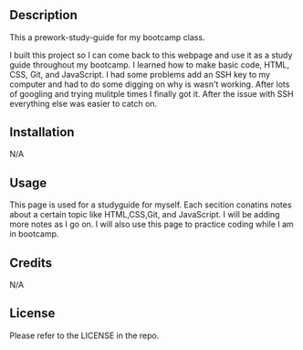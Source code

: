 # <Prework-Study-Guide>

## Description

This a prework-study-guide for my bootcamp class. 

I built this project so I can come back to this webpage and use it as a study guide throughout my bootcamp.
I learned how to make basic code, HTML, CSS, Git, and JavaScript. 
I had some problems add an SSH key to my computer and had to do some digging on why is wasn't working. After lots of googling and trying mulitple times I finally got it. 
After the issue with SSH everything else was easier to catch on. 


## Installation

N/A

## Usage

This page is used for a studyguide for myself.
Each secition conatins notes about a certain topic like HTML,CSS,Git, and JavaScript. 
I will be adding more notes as I go on.
I will also use this page to practice coding while I am in bootcamp. 

## Credits

N/A

## License

Please refer to the LICENSE in the repo. 
